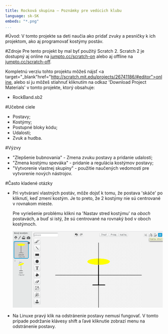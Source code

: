 ```yaml
---
title: Rocková skupina — Poznámky pre vedúcich klubu
language: sk-SK
embeds: "*.png"
...
```


#Úvod:
V tomto projekte sa deti naučia ako pridať zvuky a pesničky k ich projektom, ako aj programovať kostýmy postáv. 

#Zdroje
Pre tento projekt by mal byť použitý Scratch 2. Scratch 2 je dostupný aj online na [jumpto.cc/scratch-on](http://jumpto.cc/scratch-on) alebo aj offline na [jumpto.cc/scratch-off](http://jumpto.cc/scratch-off).

Kompletnú verziu tohto projektu môžeš nájsť <a target="_blank"href="http://scratch.mit.edu/projects/26741186/#editor">online</a>, alebo si ju môžeš stiahnuť kliknutím na odkaz 'Download Project Materials' v tomto projekte, ktorý obsahuje:

+ RockBand.sb2

#Učebné ciele
+ Postavy;
+ Kostýmy;
+ Postupné bloky kódu;
+ Udalosti;
+ Zvuk a hudba.

#Výzvy
+ "Zlepšenie bubnovania" - Zmena zvuku postavy a pridanie udalostí;
+ "Zmena kostýmu speváka" - pridanie a regulácia kostýmov postavy;
+ "Vytvorenie vlastnej skupiny" - použitie naučených vedomostí pre vytvorenie nových nástrojov.

#Často kladené otázky
+ Pri vytváraní vlastných postáv, môže dojsť k tomu, že postava 'skáče' po kliknutí, keď zmení kostým. Je to preto, že 2 kostýmy nie sú centrované v rovnakom mieste.

	Pre vyriešenie problému klikni na 'Nastav stred kostýmu' na _oboch_ postavách, a buď si istý, že sú centrované na rovnaký bod v oboch kostýmoch.

	![screenshot](band-center.png)

+ Na Linuxe pravý klik na odstránenie postavy nemusí fungovať. V tomto prípade podržanie klávesy shift a ľavé kliknutie zobrazí menu na odstránenie postavy.